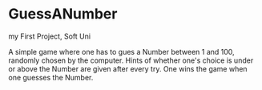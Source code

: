 # GuessANumber
my First Project, Soft Uni 

A simple game where one has to gues a Number between 1 and 100, randomly chosen by the computer.
Hints of whether one's choice is under or above the Number are given after every try.
One wins the game when one guesses the Number.
